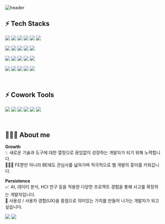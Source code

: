 ![header](https://capsule-render.vercel.app/api?type=soft&color=auto&height=200&section=header&text=Hello,%20I'm%20DAYEON%20👩🏻‍💻&fontSize=30&animation=twinkling)  
                
  
## ⚡ Tech Stacks 

<img src="https://img.shields.io/badge/vue-4FC08D?style=flat-square&logo=vue&logoColor=white"/> <img src="https://img.shields.io/badge/react-61DAFB?style=flat-square&logo=react&logoColor=white"/> <img src="https://img.shields.io/badge/typescript-3178C6?style=flat-square&logo=typescript&logoColor=white"/> <img src="https://img.shields.io/badge/javascript-F7DF1E?style=flat-square&logo=javascript&logoColor=white"/> <img src="https://img.shields.io/badge/html5-E34F26?style=flat-square&logo=html5&logoColor=white"/> <img src="https://img.shields.io/badge/css3-1572B6?style=flat-square&logo=css3&logoColor=white"/> 

<img src="https://img.shields.io/badge/quasar-050A14?style=flat-square&logo=quasar&logoColor=white"/> <img src="https://img.shields.io/badge/vuetify-1867C0?style=flat-square&logo=vuetify&logoColor=white"/> <img src="https://img.shields.io/badge/sass-CC6699?style=flat-square&logo=sass&logoColor=white"/> <img src="https://img.shields.io/badge/prettier-673AB8?style=flat-square&logo=prettier&logoColor=white"/> <img src="https://img.shields.io/badge/eslint-4B32C3?style=flat-square&logo=eslint&logoColor=white"/>

<img src="https://img.shields.io/badge/springboot-6DB33F?style=flat-square&logo=springboot&logoColor=white"/> <img src="https://img.shields.io/badge/kotlin-7F52FF?style=flat-square&logo=kotlin&logoColor=white"/> <img src="https://img.shields.io/badge/springsecurity-6DB33F?style=flat-square&logo=springsecurity&logoColor=white"/> <img src="https://img.shields.io/badge/mysql-4479A1?style=flat-square&logo=mysql&logoColor=white"/> <img src="https://img.shields.io/badge/mariadb-003545?style=flat-square&logo=mariadb&logoColor=white"/> 

<img src="https://img.shields.io/badge/amazonec2-FF9900?style=flat-square&logo=amazonec2&logoColor=white"/> <img src="https://img.shields.io/badge/amazonroute53-8C4FFF?style=flat-square&logo=amazonroute53&logoColor=white"/> <img src="https://img.shields.io/badge/jenkins-D24939?style=flat-square&logo=jenkins&logoColor=white"/> <img src="https://img.shields.io/badge/nginx-009639?style=flat-square&logo=nginx&logoColor=white"/> <img src="https://img.shields.io/badge/apache-D22128?style=flat-square&logo=apache&logoColor=white"/>


<br>

## ⚡ Cowork Tools
<img src="https://img.shields.io/badge/github-181717?style=flat-square&logo=github&logoColor=white"/> <img src="https://img.shields.io/badge/gitlab-FC6D26?style=flat-square&logo=gitlab&logoColor=white"/> <img src="https://img.shields.io/badge/gitea-609926?style=flat-square&logo=gitea&logoColor=white"/> <img src="https://img.shields.io/badge/figma-F24E1E?style=flat-square&logo=figma&logoColor=white"/> <img src="https://img.shields.io/badge/notion-000000?style=flat-square&logo=notion&logoColor=white"/> <img src="https://img.shields.io/badge/slack-4A154B?style=flat-square&logo=slack&logoColor=white"/>

<br>

## 👩🏻‍💻 About me
<p>
<b>Growth</b><br>
💡 새로운 기술과 도구에 대한 열정으로 끊임없이 성장하는 개발자가 되기 위해 노력합니다.<br>
🧑🏻‍💻 FE뿐만 아니라 BE에도 관심사를 넓혀가며 적극적으로 웹 개발의 흥미를 키워갑니다.<br>
</p>

<p>
<b>Persistence</b><br>
📈 AI, 데이터 분석, HCI 연구 등을 적용한 다양한 프로젝트 경험을 통해 사고를 확장하는 개발자입니다.<br>
🌈 사용성 / 사용자 경험(UX)을 중점으로 의미있는 가치를 만들어 나가는 개발자가 되고 싶습니다.<br>
</p>

<a href="https://velog.io/@kimdayeon37"><img src="https://img.shields.io/badge/velog-20C997?style=flat-square&logo=velog&logoColor=white&link=https://velog.io/@kimdayeon37"/></a> <a href="https://www.dayeon.org/" target="_blank"><img src="https://img.shields.io/badge/resume-E4405F?style=flat"/></a>


<!--
**kimdayeon37/kimdayeon37** is a ✨ _special_ ✨ repository because its `README.md` (this file) appears on your GitHub profile.
![Top Langs](https://github-readme-stats.vercel.app/api/top-langs/?username=kimdayeon37&layout=compact) 
Here are some ideas to get you started:

- 🔭 I’m currently working on ...
- 🌱 I’m currently learning ...
- 👯 I’m looking to collaborate on ...
- 🤔 I’m looking for help with ...
- 💬 Ask me about ...
- 📫 How to reach me: ...
- 😄 Pronouns: ...
- ⚡ Fun fact: ...
-->
